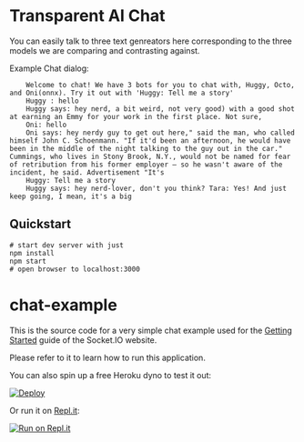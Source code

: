 # Transparent AI Chat

You can easily talk to three text genreators here corresponding to the three models we are comparing and contrasting against.

Example Chat dialog:

```
    Welcome to chat! We have 3 bots for you to chat with, Huggy, Octo, and Oni(onnx). Try it out with 'Huggy: Tell me a story'
    Huggy : hello
    Huggy says: hey nerd, a bit weird, not very good) with a good shot at earning an Emmy for your work in the first place. Not sure,
    Oni: hello
    Oni says: hey nerdy guy to get out here," said the man, who called himself John C. Schoenmann. "If it'd been an afternoon, he would have been in the middle of the night talking to the guy out in the car." Cummings, who lives in Stony Brook, N.Y., would not be named for fear of retribution from his former employer — so he wasn't aware of the incident, he said. Advertisement "It's
    Huggy: Tell me a story
    Huggy says: hey nerd-lover, don't you think? Tara: Yes! And just keep going, I mean, it's a big
```

## Quickstart

```
# start dev server with just
npm install
npm start
# open browser to localhost:3000
```


# chat-example

This is the source code for a very simple chat example used for
the [Getting Started](http://socket.io/get-started/chat/) guide
of the Socket.IO website.

Please refer to it to learn how to run this application.

You can also spin up a free Heroku dyno to test it out:

[![Deploy](https://www.herokucdn.com/deploy/button.png)](https://heroku.com/deploy?template=https://github.com/socketio/chat-example)

Or run it on [Repl.it](https://repl.it/):

[![Run on Repl.it](https://repl.it/badge/github/socketio/chat-example)](https://repl.it/github/socketio/chat-example)
